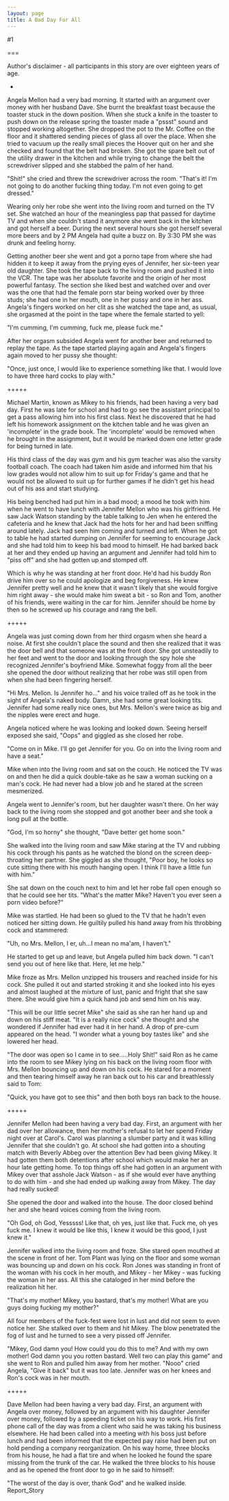 ```yaml
---
layout: page
title: A Bad Day For All
---
```

#1 

===

Author's disclaimer - all participants in this story are over eighteen years of age. 

* 

Angela Mellon had a very bad morning. It started with an argument over money with her husband Dave. She burnt the breakfast toast because the toaster stuck in the down position. When she stuck a knife in the toaster to push down on the release spring the toaster made a "pssst" sound and stopped working altogether. She dropped the pot to the Mr. Coffee on the floor and it shattered sending pieces of glass all over the place. When she tried to vacuum up the really small pieces the Hoover quit on her and she checked and found that the belt had broken. She got the spare belt out of the utility drawer in the kitchen and while trying to change the belt the screwdriver slipped and she stabbed the palm of her hand. 

"Shit!" she cried and threw the screwdriver across the room. "That's it! I'm not going to do another fucking thing today. I'm not even going to get dressed." 

Wearing only her robe she went into the living room and turned on the TV set. She watched an hour of the meaningless pap that passed for daytime TV and when she couldn't stand it anymore she went back in the kitchen and got herself a beer. During the next several hours she got herself several more beers and by 2 PM Angela had quite a buzz on. By 3:30 PM she was drunk and feeling horny. 

Getting another beer she went and got a porno tape from where she had hidden it to keep it away from the prying eyes of Jennifer, her six-teen year old daughter. She took the tape back to the living room and pushed it into the VCR. The tape was her absolute favorite and the origin of her most powerful fantasy. The section she liked best and watched over and over was the one that had the female porn star being worked over by three studs; she had one in her mouth, one in her pussy and one in her ass. Angela's fingers worked on her clit as she watched the tape and, as usual, she orgasmed at the point in the tape where the female started to yell: 

"I'm cumming, I'm cumming, fuck me, please fuck me." 

After her orgasm subsided Angela went for another beer and returned to replay the tape. As the tape started playing again and Angela's fingers again moved to her pussy she thought: 

"Once, just once, I would like to experience something like that. I would love to have three hard cocks to play with." 

+++++ 

Michael Martin, known as Mikey to his friends, had been having a very bad day. First he was late for school and had to go see the assistant principal to get a pass allowing him into his first class. Next he discovered that he had left his homework assignment on the kitchen table and he was given an 'incomplete' in the grade book. The 'incomplete' would be removed when he brought in the assignment, but it would be marked down one letter grade for being turned in late. 

His third class of the day was gym and his gym teacher was also the varsity football coach. The coach had taken him aside and informed him that his low grades would not allow him to suit up for Friday's game and that he would not be allowed to suit up for further games if he didn't get his head out of his ass and start studying. 

His being benched had put him in a bad mood; a mood he took with him when he went to have lunch with Jennifer Mellon who was his girlfriend. He saw Jack Watson standing by the table talking to Jen when he entered the cafeteria and he knew that Jack had the hots for her and had been sniffing around lately. Jack had seen him coming and turned and left. When he got to table he had started dumping on Jennifer for seeming to encourage Jack and she had told him to keep his bad mood to himself. He had barked back at her and they ended up having an argument and Jennifer had told him to "piss off" and she had gotten up and stomped off. 

Which is why he was standing at her front door. He'd had his buddy Ron drive him over so he could apologize and beg forgiveness. He knew Jennifer pretty well and he knew that it wasn't likely that she would forgive him right away - she would make him sweat a bit - so Ron and Tom, another of his friends, were waiting in the car for him. Jennifer should be home by then so he screwed up his courage and rang the bell. 

+++++ 

Angela was just coming down from her third orgasm when she heard a noise. At first she couldn't place the sound and then she realized that it was the door bell and that someone was at the front door. She got unsteadily to her feet and went to the door and looking through the spy hole she recognized Jennifer's boyfriend Mike. Somewhat foggy from all the beer she opened the door without realizing that her robe was still open from when she had been fingering herself. 

"Hi Mrs. Mellon. Is Jennifer ho..." and his voice trailed off as he took in the sight of Angela's naked body. Damn, she had some great looking tits. Jennifer had some really nice ones, but Mrs. Mellon's were twice as big and the nipples were erect and huge. 

Angela noticed where he was looking and looked down. Seeing herself exposed she said, "Oops" and giggled as she closed her robe. 

"Come on in Mike. I'll go get Jennifer for you. Go on into the living room and have a seat." 

Mike when into the living room and sat on the couch. He noticed the TV was on and then he did a quick double-take as he saw a woman sucking on a man's cock. He had never had a blow job and he stared at the screen mesmerized. 

Angela went to Jennifer's room, but her daughter wasn't there. On her way back to the living room she stopped and got another beer and she took a long pull at the bottle. 

"God, I'm so horny" she thought, "Dave better get home soon." 

She walked into the living room and saw Mike staring at the TV and rubbing his cock through his pants as he watched the blond on the screen deep-throating her partner. She giggled as she thought, "Poor boy, he looks so cute sitting there with his mouth hanging open. I think I'll have a little fun with him." 

She sat down on the couch next to him and let her robe fall open enough so that he could see her tits. "What's the matter Mike? Haven't you ever seen a porn video before?" 

Mike was startled. He had been so glued to the TV that he hadn't even noticed her sitting down. He guiltily pulled his hand away from his throbbing cock and stammered: 

"Uh, no Mrs. Mellon, I er, uh...I mean no ma'am, I haven't." 

He started to get up and leave, but Angela pulled him back down. "I can't send you out of here like that. Here, let me help." 

Mike froze as Mrs. Mellon unzipped his trousers and reached inside for his cock. She pulled it out and started stroking it and she looked into his eyes and almost laughed at the mixture of lust, panic and fright that she saw there. She would give him a quick hand job and send him on his way. 

"This will be our little secret Mike" she said as she ran her hand up and down on his stiff meat. "It is a really nice cock" she thought and she wondered if Jennifer had ever had it in her hand. A drop of pre-cum appeared on the head. "I wonder what a young boy tastes like" and she lowered her head. 

"The door was open so I came in to see.....Holy Shit!" said Ron as he came into the room to see Mikey lying on his back on the living room floor with Mrs. Mellon bouncing up and down on his cock. He stared for a moment and then tearing himself away he ran back out to his car and breathlessly said to Tom: 

"Quick, you have got to see this" and then both boys ran back to the house. 

+++++ 

Jennifer Mellon had been having a very bad day. First, an argument with her dad over her allowance, then her mother's refusal to let her spend Friday night over at Carol's. Carol was planning a slumber party and it was killing Jennifer that she couldn't go. At school she had gotten into a shouting match with Beverly Abbeg over the attention Bev had been giving Mikey. It had gotten them both detentions after school which would make her an hour late getting home. To top things off she had gotten in an argument with Mikey over that asshole Jack Watson - as if she would ever have anything to do with him - and she had ended up walking away from Mikey. The day had really sucked! 

She opened the door and walked into the house. The door closed behind her and she heard voices coming from the living room. 

"Oh God, oh God, Yesssss! Like that, oh yes, just like that. Fuck me, oh yes fuck me. I knew it would be like this, I knew it would be this good, I just knew it." 

Jennifer walked into the living room and froze. She stared open mouthed at the scene in front of her. Tom Plant was lying on the floor and some woman was bouncing up and down on his cock. Ron Jones was standing in front of the woman with his cock in her mouth, and Mikey - her Mikey - was fucking the woman in her ass. All this she cataloged in her mind before the realization hit her. 

"That's my mother! Mikey, you bastard, that's my mother! What are you guys doing fucking my mother?" 

All four members of the fuck-fest were lost in lust and did not seem to even notice her. She stalked over to them and hit Mikey. The blow penetrated the fog of lust and he turned to see a very pissed off Jennifer. 

"Mikey, God damn you! How could you do this to me? And with my own mother! God damn you you rotten bastard. Well two can play this game" and she went to Ron and pulled him away from her mother. "Nooo" cried Angela, "Give it back" but it was too late. Jennifer was on her knees and Ron's cock was in her mouth. 

+++++ 

Dave Mellon had been having a very bad day. First, an argument with Angela over money, followed by an argument with his daughter Jennifer over money, followed by a speeding ticket on his way to work. His first phone call of the day was from a client who said he was taking his business elsewhere. He had been called into a meeting with his boss just before lunch and had been informed that the expected pay raise had been put on hold pending a company reorganization. On his way home, three blocks from his house, he had a flat tire and when he looked he found the spare missing from the trunk of the car. He walked the three blocks to his house and as he opened the front door to go in he said to himself: 

"The worst of the day is over, thank God" and he walked inside. Report_Story 

